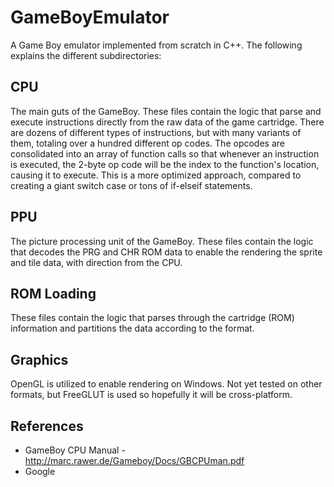 # GameBoyEmulator
A Game Boy emulator implemented from scratch in C++. The following explains the different subdirectories:


## CPU
The main guts of the GameBoy. These files contain the logic that parse and execute instructions directly from the raw data of the game cartridge. There are dozens of different types of instructions, but with many variants of them, totaling over a hundred different op codes. The opcodes are consolidated into an array of function calls so that whenever an instruction is executed, the 2-byte op code will be the index to the function's location, causing it to execute. This is a more optimized approach, compared to creating a giant switch case or tons of if-elseif statements.

## PPU
The picture processing unit of the GameBoy. These files contain the logic that decodes the PRG and CHR ROM data to enable the rendering the sprite and tile data, with direction from the CPU.

## ROM Loading
These files contain the logic that parses through the cartridge (ROM) information and partitions the data according to the format.

## Graphics
OpenGL is utilized to enable rendering on Windows. Not yet tested on other formats, but FreeGLUT is used so hopefully it will be cross-platform.

## References

- GameBoy CPU Manual - http://marc.rawer.de/Gameboy/Docs/GBCPUman.pdf
- Google

